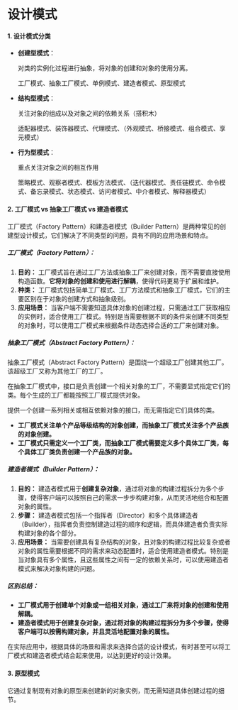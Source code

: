 # 设计模式

#### 1. 设计模式分类

- **创建型模式**：

  对类的实例化过程进行抽象，将对象的创建和对象的使用分离。

  工厂模式、抽象工厂模式、单例模式、建造者模式、原型模式

- **结构型模式**：

  关注对象的组成以及对象之间的依赖关系（搭积木）

  适配器模式、装饰器模式、代理模式、（外观模式、桥接模式、组合模式、享元模式）

- **行为型模式**：

  重点关注对象之间的相互作用

  策略模式、观察者模式、模板方法模式、（迭代器模式、责任链模式、命令模式、备忘录模式、状态模式、访问者模式、中介者模式、解释器模式）

#### 2. 工厂模式 vs 抽象工厂模式 vs 建造者模式

工厂模式（Factory Pattern）和建造者模式（Builder Pattern）是两种常见的创建型设计模式，它们解决了不同类型的问题，具有不同的应用场景和特点。

##### 工厂模式（Factory Pattern）：

1. **目的：** 工厂模式旨在通过工厂方法或抽象工厂来创建对象，而不需要直接使用构造函数。**它将对象的创建和使用进行解耦**，使得代码更易于扩展和维护。
2. **种类：** 工厂模式包括简单工厂模式、工厂方法模式和抽象工厂模式，它们的主要区别在于对象的创建方式和抽象级别。
3. **应用场景：** 当客户端不需要知道具体对象的创建过程，只需通过工厂获取相应的实例时，适合使用工厂模式。特别是当需要根据不同的条件来创建不同类型的对象时，可以使用工厂模式来根据条件动态选择合适的工厂来创建对象。

##### 抽象工厂模式（Abstract Factory Pattern）：

抽象工厂模式（Abstract Factory Pattern）是围绕一个超级工厂创建其他工厂。该超级工厂又称为其他工厂的工厂。

在抽象工厂模式中，接口是负责创建一个相关对象的工厂，不需要显式指定它们的类。每个生成的工厂都能按照工厂模式提供对象。

提供一个创建一系列相关或相互依赖对象的接口，而无需指定它们具体的类。

- **工厂模式关注单个产品等级结构的对象创建，而抽象工厂模式关注多个产品族的对象创建。**
- **工厂模式只需定义一个工厂类，而抽象工厂模式需要定义多个具体工厂类，每个具体工厂类负责创建一个产品族的对象。**

##### 建造者模式（Builder Pattern）：

1. **目的：** 建造者模式用于**创建复杂对象**，通过将对象的构建过程拆分为多个步骤，使得客户端可以按照自己的需求一步步构建对象，从而灵活地组合和配置对象的属性。
2. **步骤：** 建造者模式包括一个指挥者（Director）和多个具体建造者（Builder），指挥者负责控制建造过程的顺序和逻辑，而具体建造者负责实际构建对象的各个部分。
3. **应用场景：** 当需要创建具有复杂结构的对象，且对象的构建过程比较复杂或者对象的属性需要根据不同的需求来动态配置时，适合使用建造者模式。特别是当对象具有多个属性，且这些属性之间有一定的依赖关系时，可以使用建造者模式来解决对象构建的问题。

##### 区别总结：

- **工厂模式用于创建单个对象或一组相关对象，通过工厂来将对象的创建和使用解耦。**
- **建造者模式用于创建复杂对象，通过将对象的构建过程拆分为多个步骤，使得客户端可以按需构建对象，并且灵活地配置对象的属性。**

在实际应用中，根据具体的场景和需求来选择合适的设计模式，有时甚至可以将工厂模式和建造者模式结合起来使用，以达到更好的设计效果。

#### 3. 原型模式

它通过复制现有对象的原型来创建新的对象实例，而无需知道具体创建过程的细节。